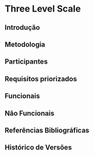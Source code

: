 # Three Level Scale

## Introdução


## Metodologia


## Participantes


## Requisitos priorizados


## Funcionais


## Não Funcionais


## Referências Bibliográficas


## Histórico de Versões
